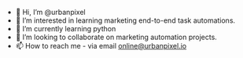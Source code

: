 - 👋 Hi, I’m @urbanpixel
- 👀 I’m interested in learning marketing end-to-end task automations. 
- 🌱 I’m currently learning python
- 💞️ I’m looking to collaborate on marketing automation projects.
- 📫 How to reach me - via email online@urbanpixel.io

<!---
urbanpixel/urbanpixel is a ✨ special ✨ repository because its `README.md` (this file) appears on your GitHub profile.
You can click the Preview link to take a look at your changes.
--->
